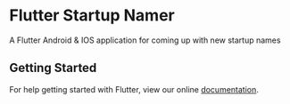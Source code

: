 # Flutter Startup Namer

A Flutter Android & IOS application for coming up with new startup names

## Getting Started

For help getting started with Flutter, view our online
[documentation](https://flutter.io/).
